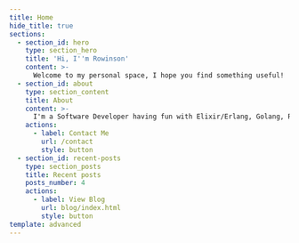 ```yaml
---
title: Home
hide_title: true
sections:
  - section_id: hero
    type: section_hero
    title: 'Hi, I''m Rowinson'
    content: >-
      Welcome to my personal space, I hope you find something useful!
  - section_id: about
    type: section_content
    title: About
    content: >-
      I'm a Software Developer having fun with Elixir/Erlang, Golang, React, .NET, PHP and JS.
    actions:
      - label: Contact Me
        url: /contact
        style: button
  - section_id: recent-posts
    type: section_posts
    title: Recent posts
    posts_number: 4
    actions:
      - label: View Blog
        url: blog/index.html
        style: button
template: advanced
---
```


